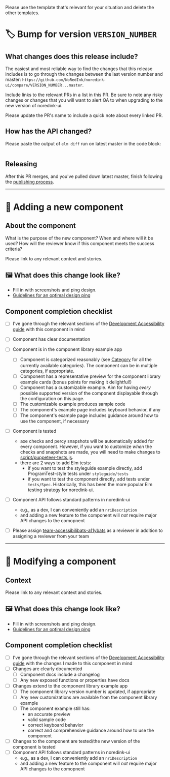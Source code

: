 Please use the template that's relevant for your situation and delete the other templates.

# :label: Bump for version `VERSION_NUMBER`

## What changes does this release include?

The easiest and most reliable way to find the changes that this release includes is to go through the changes between the last version number and master: `https://github.com/NoRedInk/noredink-ui/compare/VERSION_NUMBER...master`.

Include links to the relevant PRs in a list in this PR. Be sure to note any risky changes or changes that you will want to alert QA to when upgrading to the new version of noredink-ui.

Please update the PR's name to include a quick note about every linked PR.

## How has the API changed?

Please paste the output of `elm diff` run on latest master in the code block:

```

```

## Releasing

After this PR merges, and you've pulled down latest master, finish following the [publishing process](https://github.com/NoRedInk/noredink-ui/blob/master/README.md#publishing-a-new-version).


---

# :star2: Adding a new component

## About the component

What is the purpose of the new component? When and where will it be used? How will the reviewer know if this component meets the success criteria?

Please link to any relevant context and stories.


## :framed_picture: What does this change look like?

- Fill in with screenshots and ping design.
- [Guidelines for an optimal design ping](https://paper.dropbox.com/doc/Guidelines-for-Sharing-User-Facing-Changes-with-Design--BpL8hpJLMugy6033aT5m0JdaAg-bdKGQtYH9qO9I00hUkA6k)


## Component completion checklist

- [ ] I've gone through the relevant sections of the [Development Accessibility guide](https://paper.dropbox.com/doc/Accessibility-guide-4-Development--BiIVdijSaoijjOuhz3iTCJJ1Ag-rGoHpC91pFg3zTrYpvOCQ) with this component in mind
- [ ] Component has clear documentation
- [ ] Component is in the component library example app
    - [ ] Component is categorized reasonably (see [Category](https://github.com/NoRedInk/noredink-ui/blob/master/styleguide-app/Category.elm) for all the currently available categories). The component can be in multiple categories, if appropriate.
    - [ ] Component has a representative preview for the component library example cards (bonus points for making it delightful!)
    - [ ] Component has a customizable example. Aim for having _every_ possible supported version of the component displayable through the configuration on this page.
    - [ ] The customizable example produces sample code
    - [ ] The component's example page includes keyboard behavior, if any
    - [ ] The component's example page includes guidance around how to use the component, if necessary
- [ ] Component is tested
    - axe checks and percy snapshots will be automatically added for every component. However, if you want to customize _when_ the checks and snapshots are made, you will need to make changes to [script/puppeteer-tests.js](https://github.com/NoRedInk/noredink-ui/blob/master/script/puppeteer-tests.js).
    - there are 2 ways to add Elm tests:
        - if you want to test the styleguide example directly, add ProgramTest-style tests under `styleguide/tests`
        - if you want to test the component directly, add tests under `tests/Spec`. Historically, this has been the more popular Elm testing strategy for noredink-ui.
- [ ] Component API follows standard patterns in noredink-ui
    - e.g., as a dev, I can conveniently add an `nriDescription`
    - and adding a new feature to the component will _not_ require major API changes to the comopnent
- [ ] Please assign [team-accessibilibats-a11ybats](https://github.com/orgs/NoRedInk/teams/team-accessibilibats-a11ybats) as a reviewer in addition to assigning a reviewer from your team


---


# :wrench: Modifying a component

## Context

Please link to any relevant context and stories.

## :framed_picture: What does this change look like?

- Fill in with screenshots and ping design.
- [Guidelines for an optimal design ping](https://paper.dropbox.com/doc/Guidelines-for-Sharing-User-Facing-Changes-with-Design--BpL8hpJLMugy6033aT5m0JdaAg-bdKGQtYH9qO9I00hUkA6k)

## Component completion checklist

- [ ] I've gone through the relevant sections of the [Development Accessibility guide](https://paper.dropbox.com/doc/Accessibility-guide-4-Development--BiIVdijSaoijjOuhz3iTCJJ1Ag-rGoHpC91pFg3zTrYpvOCQ) with the changes I made to this component in mind
- [ ] Changes are clearly documented
    - [ ] Component docs include a changelog
    - [ ] Any new exposed functions or properties have docs
- [ ] Changes extend to the component library example app
    - [ ] The component library version number is updated, if appropriate
    - [ ] Any new customizations are available from the component library example
    - [ ] The component example still has:
        - an accurate preview
        - valid sample code
        - correct keyboard behavior
        - correct and comprehensive guidance around how to use the component
- [ ] Changes to the component are tested/the new version of the component is tested
- [ ] Component API follows standard patterns in noredink-ui
    - e.g., as a dev, I can conveniently add an `nriDescription`
    - and adding a new feature to the component will _not_ require major API changes to the comopnent
